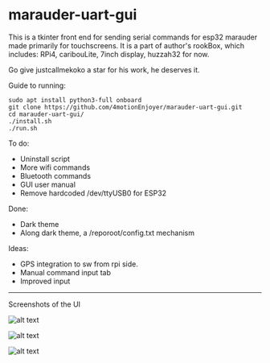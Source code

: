 # marauder-uart-gui
This is a tkinter front end for sending serial commands for esp32 marauder made primarily for touchscreens.
It is a part of author's rookBox, which includes:
RPi4, caribouLite, 7inch display, huzzah32 for now.

Go give justcallmekoko a star for his work, he deserves it.


Guide to running:  
```
sudo apt install python3-full onboard
git clone https://github.com/4motionEnjoyer/marauder-uart-gui.git 
cd marauder-uart-gui/ 
./install.sh 
./run.sh 
```
To do:
- Uninstall script
- More wifi commands
- Bluetooth commands
- GUI user manual
- Remove hardcoded /dev/ttyUSB0 for ESP32 

Done:
- Dark theme 
- Along dark theme, a /reporoot/config.txt mechanism

Ideas:
- GPS integration to sw from rpi side. 
- Manual command input tab
- Improved input

------------------------------------------------------------------------
Screenshots of the UI

![alt text](https://github.com/4motionEnjoyer/marauder-uart-gui/screenshots_of_UI_progress/wifitab_v0.8.png.png?raw=true)

![alt text](https://github.com/4motionEnjoyer/marauder-uart-gui/screenshots_of_UI_progress/settingstab_v0.8.png.png?raw=true)

![alt text](https://github.com/4motionEnjoyer/marauder-uart-gui/screenshots_of_UI_progress/manualinputtab_v0.8.png.png?raw=true)
